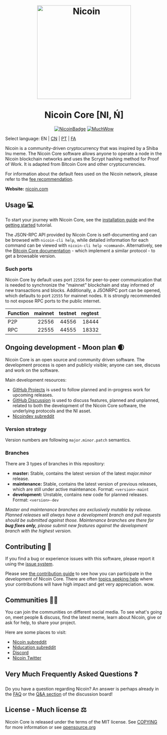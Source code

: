 <h1 align="center">
<img src="https://static.tumblr.com/ppdj5y9/Ae9mxmxtp/300coin.png" alt="Nicoin" width="300"/>
<br/><br/>
Nicoin Core [NI, Ń]  
</h1>

<div align="center">

[![NicoinBadge](https://img.shields.io/badge/Ni-Coin-yellow.svg)](https://nicoin.com)
[![MuchWow](https://img.shields.io/badge/Much-Wow-yellow.svg)](https://nicoin.com)

</div>

Select language: EN | [CN](./README_zh_CN.md) | [PT](./README_pt_BR.md) | [FA](./README_fa_IR.md)

Nicoin is a community-driven cryptocurrency that was inspired by a Shiba Inu meme. The Nicoin Core software allows anyone to operate a node in the Nicoin blockchain networks and uses the Scrypt hashing method for Proof of Work. It is adapted from Bitcoin Core and other cryptocurrencies.

For information about the default fees used on the Nicoin network, please
refer to the [fee recommendation](doc/fee-recommendation.md).

**Website:** [nicoin.com](https://nicoin.com)

## Usage 💻

To start your journey with Nicoin Core, see the [installation guide](INSTALL.md) and the [getting started](doc/getting-started.md) tutorial.

The JSON-RPC API provided by Nicoin Core is self-documenting and can be browsed with `nicoin-cli help`, while detailed information for each command can be viewed with `nicoin-cli help <command>`. Alternatively, see the [Bitcoin Core documentation](https://developer.bitcoin.org/reference/rpc/) - which implement a similar protocol - to get a browsable version.

### Such ports

Nicoin Core by default uses port `22556` for peer-to-peer communication that
is needed to synchronize the "mainnet" blockchain and stay informed of new
transactions and blocks. Additionally, a JSONRPC port can be opened, which
defaults to port `22555` for mainnet nodes. It is strongly recommended to not
expose RPC ports to the public internet.

| Function | mainnet | testnet | regtest |
| :------- | ------: | ------: | ------: |
| P2P      |   22556 |   44556 |   18444 |
| RPC      |   22555 |   44555 |   18332 |

## Ongoing development - Moon plan 🌒

Nicoin Core is an open source and community driven software. The development
process is open and publicly visible; anyone can see, discuss and work on the
software.

Main development resources:

* [GitHub Projects](https://github.com/nicoin/nicoin/projects) is used to
  follow planned and in-progress work for upcoming releases.
* [GitHub Discussion](https://github.com/nicoin/nicoin/discussions) is used
  to discuss features, planned and unplanned, related to both the development of
  the Nicoin Core software, the underlying protocols and the NI asset.  
* [Nicoindev subreddit](https://www.reddit.com/r/nicoindev/)

### Version strategy
Version numbers are following ```major.minor.patch``` semantics.

### Branches
There are 3 types of branches in this repository:

- **master:** Stable, contains the latest version of the latest *major.minor* release.
- **maintenance:** Stable, contains the latest version of previous releases, which are still under active maintenance. Format: ```<version>-maint```
- **development:** Unstable, contains new code for planned releases. Format: ```<version>-dev```

*Master and maintenance branches are exclusively mutable by release. Planned*
*releases will always have a development branch and pull requests should be*
*submitted against those. Maintenance branches are there for **bug fixes only,***
*please submit new features against the development branch with the highest version.*

## Contributing 🤝

If you find a bug or experience issues with this software, please report it
using the [issue system](https://github.com/nicoin/nicoin/issues/new?assignees=&labels=bug&template=bug_report.md&title=%5Bbug%5D+).

Please see [the contribution guide](CONTRIBUTING.md) to see how you can
participate in the development of Nicoin Core. There are often
[topics seeking help](https://github.com/nicoin/nicoin/labels/help%20wanted)
where your contributions will have high impact and get very appreciation. wow.

## Communities 🚀🍾

You can join the communities on different social media.
To see what's going on, meet people & discuss, find the latest meme, learn
about Nicoin, give or ask for help, to share your project.

Here are some places to visit:

* [Nicoin subreddit](https://www.reddit.com/r/nicoin/)
* [Niducation subreddit](https://www.reddit.com/r/niducation/)
* [Discord](https://discord.gg/nicoin)
* [Nicoin Twitter](https://twitter.com/nicoin)

## Very Much Frequently Asked Questions ❓

Do you have a question regarding Nicoin? An answer is perhaps already in the
[FAQ](doc/FAQ.md) or the
[Q&A section](https://github.com/nicoin/nicoin/discussions/categories/q-a)
of the discussion board!

## License - Much license ⚖️
Nicoin Core is released under the terms of the MIT license. See
[COPYING](COPYING) for more information or see
[opensource.org](https://opensource.org/licenses/MIT)
